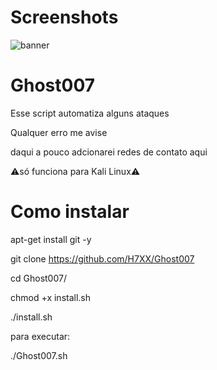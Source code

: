 # Screenshots
 
<img src="https://user-images.githubusercontent.com/88547689/129485928-b3a7bc24-515a-401d-aebd-c5f474d68ebb.png" alt="banner" style="max-width:100%;">

# Ghost007
                                                                                                                
Esse script automatiza alguns ataques
 
Qualquer erro me avise 
 
daqui a pouco adcionarei redes de contato aqui
 
⚠só funciona para Kali Linux⚠
 
# Como instalar
 
apt-get install git -y
 
git clone https://github.com/H7XX/Ghost007 
 
cd Ghost007/
 
chmod +x install.sh
 
./install.sh
 
para executar:
 
./Ghost007.sh
